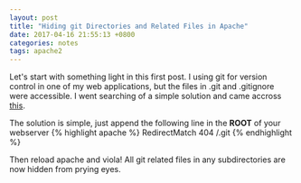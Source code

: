 ```yaml
---
layout: post
title: "Hiding git Directories and Related Files in Apache"
date: 2017-04-16 21:55:13 +0800
categories: notes
tags: apache2
---
```


Let's start with something light in this first post. I using git for version control in one of my web applications, but the files in .git and .gitignore were accessible. I went searching of a simple solution and came accross [this](http://stackoverflow.com/questions/6142437/make-git-directory-web-inaccessible#answer-17916515).

The solution is simple, just append the following line in the **ROOT** of your webserver
{% highlight apache %}
RedirectMatch 404 /\.git
{% endhighlight %}

Then reload apache and viola! All git related files in any subdirectories are now hidden from prying eyes.